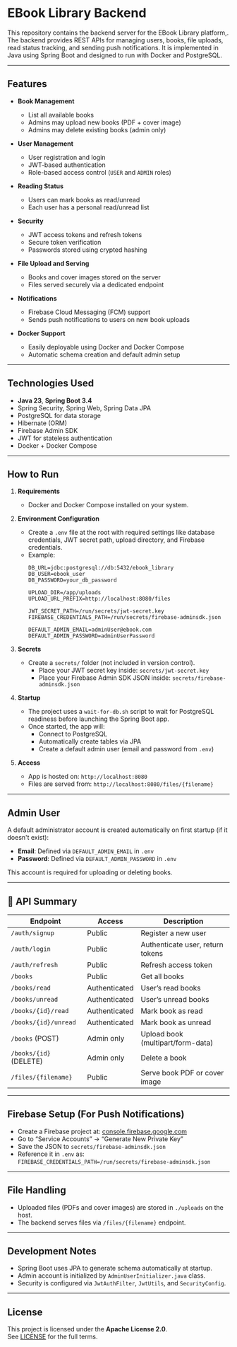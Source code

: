 # EBook Library Backend

This repository contains the backend server for the EBook Library platform,. The backend provides REST APIs for managing users, books, file uploads, read status tracking, and sending push notifications.
It is implemented in Java using Spring Boot and designed to run with Docker and PostgreSQL.

---

## Features

- **Book Management**
  - List all available books
  - Admins may upload new books (PDF + cover image) 
  - Admins may delete existing books (admin only)

- **User Management**
    - User registration and login
    - JWT-based authentication
    - Role-based access control (`USER` and `ADMIN` roles)

- **Reading Status**
    - Users can mark books as read/unread
    - Each user has a personal read/unread list

- **Security**
    - JWT access tokens and refresh tokens
    - Secure token verification
    - Passwords stored using crypted hashing

- **File Upload and Serving**
    - Books and cover images stored on the server
    - Files served securely via a dedicated endpoint

- **Notifications**
    - Firebase Cloud Messaging (FCM) support
    - Sends push notifications to users on new book uploads

- **Docker Support**
    - Easily deployable using Docker and Docker Compose
    - Automatic schema creation and default admin setup

---

## Technologies Used

- **Java 23**, **Spring Boot 3.4**
- Spring Security, Spring Web, Spring Data JPA
- PostgreSQL for data storage
- Hibernate (ORM)
- Firebase Admin SDK
- JWT for stateless authentication
- Docker + Docker Compose

---

## How to Run

1. **Requirements**
    - Docker and Docker Compose installed on your system.

2. **Environment Configuration**
    - Create a `.env` file at the root with required settings like database credentials, JWT secret path, upload directory, and Firebase credentials.
    - Example:
      ```
      DB_URL=jdbc:postgresql://db:5432/ebook_library
      DB_USER=ebook_user
      DB_PASSWORD=your_db_password
 
      UPLOAD_DIR=/app/uploads
      UPLOAD_URL_PREFIX=http://localhost:8080/files
 
      JWT_SECRET_PATH=/run/secrets/jwt-secret.key
      FIREBASE_CREDENTIALS_PATH=/run/secrets/firebase-adminsdk.json
 
      DEFAULT_ADMIN_EMAIL=adminUser@ebook.com
      DEFAULT_ADMIN_PASSWORD=adminUserPassword
      ```

3. **Secrets**
    - Create a `secrets/` folder (not included in version control).
        - Place your JWT secret key inside: `secrets/jwt-secret.key`
        - Place your Firebase Admin SDK JSON inside: `secrets/firebase-adminsdk.json`

4. **Startup**
    - The project uses a `wait-for-db.sh` script to wait for PostgreSQL readiness before launching the Spring Boot app.
    - Once started, the app will:
        - Connect to PostgreSQL
        - Automatically create tables via JPA
        - Create a default admin user (email and password from `.env`)

5. **Access**
    - App is hosted on: `http://localhost:8080`
    - Files are served from: `http://localhost:8080/files/{filename}`

---

## Admin User

A default administrator account is created automatically on first startup (if it doesn't exist):

- **Email**: Defined via `DEFAULT_ADMIN_EMAIL` in `.env`
- **Password**: Defined via `DEFAULT_ADMIN_PASSWORD` in `.env`

This account is required for uploading or deleting books.

---

## 🔗 API Summary

| Endpoint                    | Access        | Description                        |
|----------------------------|---------------|------------------------------------|
| `/auth/signup`             | Public        | Register a new user                |
| `/auth/login`              | Public        | Authenticate user, return tokens   |
| `/auth/refresh`            | Public        | Refresh access token               |
| `/books`                   | Public        | Get all books                      |
| `/books/read`              | Authenticated | User’s read books                  |
| `/books/unread`            | Authenticated | User’s unread books                |
| `/books/{id}/read`         | Authenticated | Mark book as read                  |
| `/books/{id}/unread`       | Authenticated | Mark book as unread                |
| `/books` (POST)            | Admin only    | Upload book (multipart/form-data)  |
| `/books/{id}` (DELETE)     | Admin only    | Delete a book                      |
| `/files/{filename}`        | Public        | Serve book PDF or cover image      |

---

## Firebase Setup (For Push Notifications)

- Create a Firebase project at: [console.firebase.google.com](https://console.firebase.google.com/)
- Go to “Service Accounts” → “Generate New Private Key”
- Save the JSON to `secrets/firebase-adminsdk.json`
- Reference it in `.env` as:  
  `FIREBASE_CREDENTIALS_PATH=/run/secrets/firebase-adminsdk.json`

---

## File Handling

- Uploaded files (PDFs and cover images) are stored in `./uploads` on the host.
- The backend serves files via `/files/{filename}` endpoint.

---

## Development Notes

- Spring Boot uses JPA to generate schema automatically at startup.
- Admin account is initialized by `AdminUserInitializer.java` class.
- Security is configured via `JwtAuthFilter`, `JwtUtils`, and `SecurityConfig`.

---

## License

This project is licensed under the **Apache License 2.0**.  
See [LICENSE](LICENSE) for the full terms.
